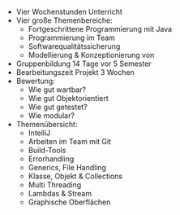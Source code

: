 - Vier Wochenstunden Unterricht
- Vier große Themenbereiche:
	- Fortgeschrittene Programmierung mit Java
	- Programmierung im Team
	- Softwarequalitätssicherung
	- Modellierung & Konzeptionierung von 
- Gruppenbildung 14 Tage vor 5 Semester
- Bearbeitungszeit Projekt 3 Wochen
- Bewertung:
	- Wie gut wartbar?
	- Wie gut Objektorientiert
	- Wie gut getestet?
	- Wie modular?
- Themenübersicht:
	- IntelliJ
	- Arbeiten im Team mit Git
	- Build-Tools
	- Errorhandling
	- Generics, File Handling
	- Klasse, Objekt & Collections
	- Multi Threading
	- Lambdas & Stream
	- Graphische Oberflächen